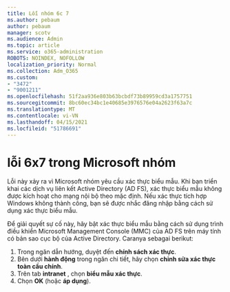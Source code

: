 ```yaml
---
title: Lỗi nhóm 6c 7
ms.author: pebaum
author: pebaum
manager: scotv
ms.audience: Admin
ms.topic: article
ms.service: o365-administration
ROBOTS: NOINDEX, NOFOLLOW
localization_priority: Normal
ms.collection: Adm_O365
ms.custom:
- "3472"
- "9001211"
ms.openlocfilehash: 51f2aa936e803b63bcbdf73b89959cd3a1757751
ms.sourcegitcommit: 8bc60ec34bc1e40685e3976576e04a2623f63a7c
ms.translationtype: MT
ms.contentlocale: vi-VN
ms.lasthandoff: 04/15/2021
ms.locfileid: "51786691"
---
```

# <a name="4c7-error-in-microsoft-teams"></a>lỗi 6x7 trong Microsoft nhóm

Lỗi này xảy ra vì Microsoft nhóm yêu cầu xác thực biểu mẫu. Khi bạn triển khai các dịch vụ liên kết Active Directory (AD FS), xác thực biểu mẫu không được kích hoạt cho mạng nội bộ theo mặc định. Nếu xác thực tích hợp Windows không thành công, bạn sẽ được nhắc đăng nhập bằng cách sử dụng xác thực biểu mẫu.

Để giải quyết sự cố này, hãy bật xác thực biểu mẫu bằng cách sử dụng trình điều khiển Microsoft Management Console (MMC) của AD FS trên máy tính có bản sao cục bộ của Active Directory. Caranya sebagai berikut: 

1. Trong ngăn dẫn hướng, duyệt đến **chính sách xác thực**.
2. Bên dưới **hành động** trong ngăn chi tiết, hãy chọn **chỉnh sửa xác thực toàn cầu chính**.
3. Trên tab **intranet** , chọn **biểu mẫu xác thực**.
4. Chọn **OK** (hoặc **áp dụng**).